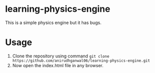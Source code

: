 # learning-physics-engine
This is a simple physics engine but it has bugs.

# Usage
1. Clone the repository using command `git clone https://github.com/anirudhganwal06/learning-physics-engine.git`
2. Now open the index.html file in any browser.
